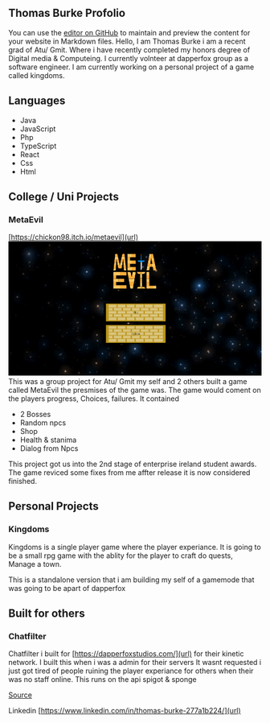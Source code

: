 ## Thomas Burke Profolio

You can use the [editor on GitHub](https://github.com/killbot24/Website/edit/gh-pages/index.md) to maintain and preview the content for your website in Markdown files.
Hello, I am Thomas Burke i am a recent grad of Atu/ Gmit. Where i have recently completed my honors degree of Digital media & Computeing. I currently volnteer at dapperfox group as a software engineer. I am currently working on a personal project of a game called kingdoms.

## Languages
- Java
- JavaScript
- Php
- TypeScript
- React
- Css
- Html

## College / Uni Projects
### MetaEvil
[https://chickon98.itch.io/metaevil](url)
![MetaEvil](meta.png)
This was a group project for Atu/ Gmit my self and 2 others built a game called MetaEvil the presmises of the game was. The game would coment on the players progress, Choices, failures. 
It contained
- 2 Bosses
- Random npcs
- Shop
- Health & stanima
- Dialog from Npcs

This project got us into the 2nd stage of enterprise ireland student awards. The game reviced some fixes from me affter release it is now considered finished.

## Personal Projects

### Kingdoms

Kingdoms is a single player game where the player experiance. It is going to be a small rpg game with the ablity for the player to craft do quests, Manage a town.

This is a standalone version that i am building my self of a gamemode that was going to be apart of dapperfox

## Built for others

### **Chatfilter**

Chatfilter i built for [https://dapperfoxstudios.com/](url) for their kinetic network. I built this when i was a admin for their servers It wasnt requested i just got tired of people ruining the player experiance for others when their was no staff online. This runs on the api spigot & sponge

[Source](https://github.com/killbot24/chatfilter)

Linkedin [https://www.linkedin.com/in/thomas-burke-277a1b224/](url)
